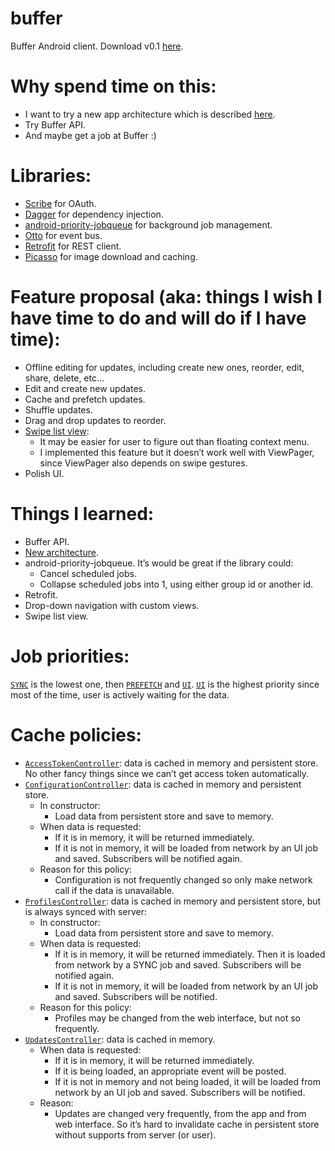 buffer
======

Buffer Android client. Download v0.1 [here][14].

Why spend time on this:
=======================
- I want to try a new app architecture which is described [here][1].
- Try Buffer API.
- And maybe get a job at Buffer :)

Libraries:
==========
- [Scribe][2] for OAuth.
- [Dagger][3] for dependency injection.
- [android-priority-jobqueue][4] for background job management.
- [Otto][5] for event bus.
- [Retrofit][6] for REST client.
- [Picasso][7] for image download and caching.
   
Feature proposal (aka: things I wish I have time to do and will do if I have time):
================================
- Offline editing for updates, including create new ones, reorder, edit, share, delete, etc…
- Edit and create new updates.
- Cache and prefetch updates.
- Shuffle updates.
- Drag and drop updates to reorder.
- [Swipe list view][8]:
  - It may be easier for user to figure out than floating context menu.
  - I implemented this feature but it doesn’t work well with ViewPager, since ViewPager also depends on swipe gestures.
- Polish UI.

Things I learned:
=================
- Buffer API.
- [New architecture][1].
- android-priority-jobqueue. It’s would be great if the library could:
  - Cancel scheduled jobs.
  - Collapse scheduled jobs into 1, using either group id or another id.
- Retrofit.
- Drop-down navigation with custom views.
- Swipe list view.

Job priorities: 
===============
[`SYNC`][13] is the lowest one, then [`PREFETCH`][13] and [`UI`][13]. [`UI`][13] is the highest priority since most of the time, user is actively waiting for the data.

Cache policies:
===============
- [`AccessTokenController`][9]: data is cached in memory and persistent store. No other fancy things since we can’t get access token automatically.
- [`ConfigurationController`][10]: data is cached in memory and persistent store.
  - In constructor: 
    - Load data from persistent store and save to memory.
  - When data is requested:
    - If it is in memory, it will be returned immediately.
    - If it is not in memory, it will be loaded from network by an UI job and saved. Subscribers will be notified again.
  - Reason for this policy:
    - Configuration is not frequently changed so only make network call if the data is unavailable.
- [`ProfilesController`][11]: data is cached in memory and persistent store, but is always synced with server:
  - In constructor:
    - Load data from persistent store and save to memory.
  - When data is requested:
    - If it is in memory, it will be returned immediately. Then it is loaded from network by a SYNC job and saved. Subscribers will be notified again.
    - If it is not in memory, it will be loaded from network by an UI job and saved. Subscribers will be notified.
  - Reason for this policy:
    - Profiles may be changed from the web interface, but not so frequently.
- [`UpdatesController`][12]: data is cached in memory.
  - When data is requested:
    - If it is in memory, it will be returned immediately.
    - If it is being loaded, an appropriate event will be posted.
    - If it is not in memory and not being loaded, it will be loaded from network by an UI job and saved. Subscribers will be notified.
  - Reason:
    - Updates are changed very frequently, from the app and from web interface. So it’s hard to invalidate cache in persistent store without supports from server (or user).

 [1]: http://birbit.com/a-recipe-for-writing-responsive-rest-clients-on-android
 [2]: https://github.com/fernandezpablo85/scribe-java
 [3]: http://square.github.io/dagger/
 [4]: https://github.com/path/android-priority-jobqueue
 [5]: http://square.github.io/otto/
 [6]: http://square.github.io/retrofit/
 [7]: http://square.github.io/picasso/
 [8]: https://github.com/47deg/android-swipelistview
 [9]: https://github.com/nguyenhuy/buffer/blob/master/buffer/src/main/java/org/nguyenhuy/buffer/controller/AccessTokenControllerImpl.java
 [10]: https://github.com/nguyenhuy/buffer/blob/master/buffer/src/main/java/org/nguyenhuy/buffer/controller/ConfigurationController.java
 [11]: https://github.com/nguyenhuy/buffer/blob/master/buffer/src/main/java/org/nguyenhuy/buffer/controller/ProfilesController.java
 [12]: https://github.com/nguyenhuy/buffer/blob/master/buffer/src/main/java/org/nguyenhuy/buffer/controller/UpdatesController.java
 [13]: https://github.com/nguyenhuy/buffer/blob/master/buffer/src/main/java/org/nguyenhuy/buffer/job/JobPriority.java
 [14]: https://github.com/nguyenhuy/buffer/releases

